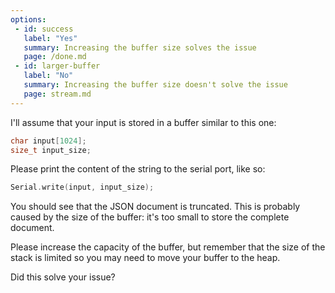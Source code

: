 ```yaml
---
options:
 - id: success
   label: "Yes"
   summary: Increasing the buffer size solves the issue
   page: /done.md
 - id: larger-buffer
   label: "No"
   summary: Increasing the buffer size doesn't solve the issue
   page: stream.md
---
```


I'll assume that your input is stored in a buffer similar to this one:

```c++
char input[1024];
size_t input_size;
```

Please print the content of the string to the serial port, like so:

```c++
Serial.write(input, input_size);
```

You should see that the JSON document is truncated.
This is probably caused by the size of the buffer: it's too small to store the complete document.

Please increase the capacity of the buffer, but remember that the size of the stack is limited so you may need to move your buffer to the heap.

Did this solve your issue?
